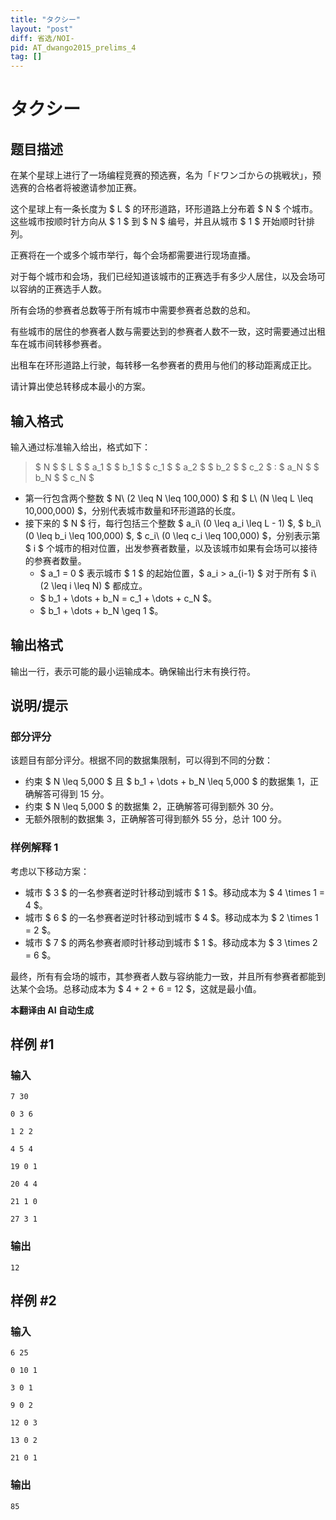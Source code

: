 ```yaml
---
title: "タクシー"
layout: "post"
diff: 省选/NOI-
pid: AT_dwango2015_prelims_4
tag: []
---
```


# タクシー

## 题目描述

在某个星球上进行了一场编程竞赛的预选赛，名为「ドワンゴからの挑戦状」，预选赛的合格者将被邀请参加正赛。

这个星球上有一条长度为 $ L $ 的环形道路，环形道路上分布着 $ N $ 个城市。这些城市按顺时针方向从 $ 1 $ 到 $ N $ 编号，并且从城市 $ 1 $ 开始顺时针排列。

正赛将在一个或多个城市举行，每个会场都需要进行现场直播。

对于每个城市和会场，我们已经知道该城市的正赛选手有多少人居住，以及会场可以容纳的正赛选手人数。

所有会场的参赛者总数等于所有城市中需要参赛者总数的总和。

有些城市的居住的参赛者人数与需要达到的参赛者人数不一致，这时需要通过出租车在城市间转移参赛者。

出租车在环形道路上行驶，每转移一名参赛者的费用与他们的移动距离成正比。

请计算出使总转移成本最小的方案。

## 输入格式

输入通过标准输入给出，格式如下：

> $ N $ $ L $ $ a_1 $ $ b_1 $ $ c_1 $ $ a_2 $ $ b_2 $ $ c_2 $ : $ a_N $ $ b_N $ $ c_N $

- 第一行包含两个整数 $ N\ (2 \leq N \leq 100,000) $ 和 $ L\ (N \leq L \leq 10,000,000) $，分别代表城市数量和环形道路的长度。
- 接下来的 $ N $ 行，每行包括三个整数 $ a_i\ (0 \leq a_i \leq L - 1) $, $ b_i\ (0 \leq b_i \leq 100,000) $, $ c_i\ (0 \leq c_i \leq 100,000) $，分别表示第 $ i $ 个城市的相对位置，出发参赛者数量，以及该城市如果有会场可以接待的参赛者数量。
  - $ a_1 = 0 $ 表示城市 $ 1 $ 的起始位置，$ a_i > a_{i-1} $ 对于所有 $ i\ (2 \leq i \leq N) $ 都成立。
  - $ b_1 + \dots + b_N = c_1 + \dots + c_N $。
  - $ b_1 + \dots + b_N \geq 1 $。

## 输出格式

输出一行，表示可能的最小运输成本。确保输出行末有换行符。

## 说明/提示

### 部分评分

该题目有部分评分。根据不同的数据集限制，可以得到不同的分数：

- 约束 $ N \leq 5,000 $ 且 $ b_1 + \dots + b_N \leq 5,000 $ 的数据集 1，正确解答可得到 15 分。
- 约束 $ N \leq 5,000 $ 的数据集 2，正确解答可得到额外 30 分。
- 无额外限制的数据集 3，正确解答可得到额外 55 分，总计 100 分。

### 样例解释 1

考虑以下移动方案：
- 城市 $ 3 $ 的一名参赛者逆时针移动到城市 $ 1 $。移动成本为 $ 4 \times 1 = 4 $。
- 城市 $ 6 $ 的一名参赛者逆时针移动到城市 $ 4 $。移动成本为 $ 2 \times 1 = 2 $。
- 城市 $ 7 $ 的两名参赛者顺时针移动到城市 $ 1 $。移动成本为 $ 3 \times 2 = 6 $。

最终，所有有会场的城市，其参赛者人数与容纳能力一致，并且所有参赛者都能到达某个会场。总移动成本为 $ 4 + 2 + 6 = 12 $，这就是最小值。

 **本翻译由 AI 自动生成**

## 样例 #1

### 输入

```
7 30
0 3 6
1 2 2
4 5 4
19 0 1
20 4 4
21 1 0
27 3 1
```

### 输出

```
12
```

## 样例 #2

### 输入

```
6 25
0 10 1
3 0 1
9 0 2
12 0 3
13 0 2
21 0 1
```

### 输出

```
85
```

